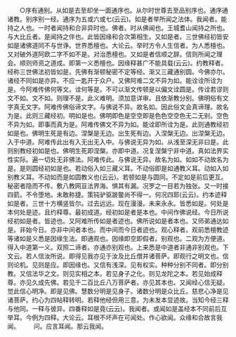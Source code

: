 <!-- { "loadSidebar": true } -->
　　○序有通别。从如是去至却坐一面通序也。从尔时世尊去至品别序也。通序通诸教。别序别一经。通序为五或六或七(云云)。如是者举所闻之法体。我闻者。能持之人也。一时者闻持和合非异时也。佛者。时从佛闻也。王城耆山闻持之所也。与大比丘者。是闻持之伴也。此皆因缘和合次第相生。又如是者。三世佛经初皆安如是诸佛道同不与世诤。世界悉檀也。大论云。举时方令人生信者。为人悉檀也。又对破外道阿欧二字不如不是。对治悉檀也。又如是者信顺之辞。信则所闻之理会。顺则师资之道成。即第一义悉檀也。因缘释甚广不能具载(云云)。约教释者。经称三世佛法初皆如是。先佛有渐顿秘密不定等经。渐又三藏通别圆。今佛亦尔。诸经不同如是亦异。不应一匙开于众户。又佛阿难二文不异为如。能诠诠所诠为是。今阿难传佛何等文。诠何等是。不可以渐文传顿是以偏文诠圆是。传诠若谬则文不如。文不如。则理不是。此义难明。须加意详审。且依渐教分别。佛明俗有文字真无文字。阿难传佛俗谛文字。与佛说不异。故名如。因此俗文会真谛理。故名为是。此则三藏经初。明如是也。佛明即色是空空即是色色空空色无二无别。空色不异为如。即事而真为是。阿难传佛文不异为如。能诠即所诠为是。此则通教经初如是也。佛明生死是有边。涅槃是无边。出生死有边。入涅槃无边。出涅槃无边。入于中道。阿难传此出有入无出无入中。与佛说无异为如。从浅至深无非曰是。此则别教经初如是也。佛明生死即涅槃。亦即中道。况复涅槃宁非中道。真如法界实性实际。遍一切处无非佛法。阿难传此。与佛说无异。故名为如。如如不动故名为是。是则圆经初如是也。若动俗入如三藏义耳。不动俗即是如通教义耳。动如入如别教义耳。不动如而是如圆教义也(云云)。若顿如是与圆同。不定如是前后更互。秘密者隐而不传。敷八教网亘法界海。惧其有漏。况罗之一目若为独张。又一时接四箭。不令堕地。未敢称捷。策钝驴驱跛鳖尚不得一。何况四耶(云云)。约本迹释如是者。三世十方横竖皆尔。过去远远。现在漫漫。未来永永。皆悉如是。何处是本何处是迹。且约释尊。最初成道。经初如是者是本也。中间作佛说经。今日所说经初如是者。皆迹也。又阿难所传如是者迹也。佛所说如是者本也。又师弟通达如是。非始今日。亦非中间者本也。而中间而今日者迹也。观心释者。观前悉檀教迹等诸如是义悉是因缘生法。即通观也。因缘即空即假者。别观也。二观为方便道。得入中道第一义。双照二谛者。亦通亦别观也。上来悉是中道者非通非别观也。下文云。若人信汝所说。即得见我亦见于汝及比丘僧并诸菩萨。即观行之明文也。信则论机。见则是应。即因缘也。又信有浅深。见有权实。种种分别不同者。即分别教。又信法华之文。则见实相之本。若见身子之化。则见龙陀之本。若见始成释尊。亦见久成先佛。若见千二百比丘八万菩萨者。亦见其本也。又闻经心信无疑。觉此信心明净。即是见佛。慧数分明是见身子。诸数分明是众比丘。慈悲心净是见诸菩萨。约心为四帖释转明。若释他经但用三意。为未发本显迹故。当知今经三释与他同。一释与彼异。四番释如是竟(云云)。我闻者。或闻如是盖经本不同前后互举耳。今例为四释。大论云。耳根不坏声在可闻处。作心欲闻。众缘和合故言我闻。
　　问。应言耳闻。那云我闻。
